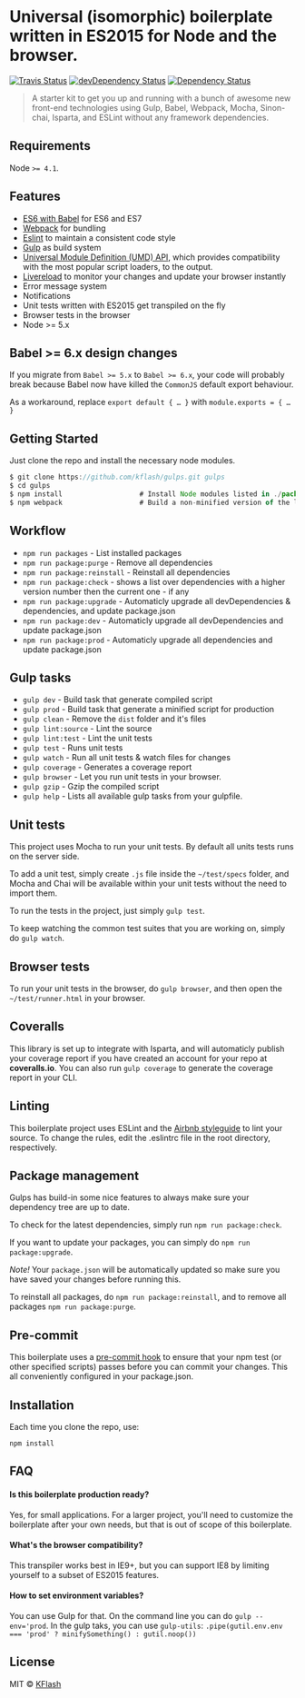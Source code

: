 # Universal (isomorphic) boilerplate written in ES2015 for Node and the browser.

[![Travis Status][trav_img]][trav_site]
[![devDependency Status](https://david-dm.org/kflash/gulps/dev-status.svg)](https://david-dm.org/kflash/gulps#info=devDependencies)
[![Dependency Status](https://david-dm.org/kflash/gulps.svg)](https://david-dm.org/kflash/gulps)

> A starter kit to get you up and running with a bunch of awesome new front-end technologies using Gulp, Babel, Webpack, Mocha, Sinon-chai, Isparta, and ESLint without any framework dependencies.

## Requirements

Node `>= 4.1`.

## Features


* [ES6 with Babel](http://babeljs.io/) for ES6 and ES7
* [Webpack](https://webpack.github.io/) for bundling
* [Eslint](http://eslint.org/) to maintain a consistent code style
* [Gulp](https://github.com/gulpjs/gulp) as build system
* [Universal Module Definition (UMD) API](https://github.com/umdjs/umd), which provides compatibility with the most popular script loaders, to the output.
* [Livereload](http://livereload.com/) to monitor your changes and update your browser instantly 
* Error message system
* Notifications
* Unit tests written with ES2015 get transpiled on the fly
* Browser tests in the browser
* Node >= 5.x

## Babel >= 6.x design changes

If you migrate from `Babel >= 5.x` to `Babel >= 6.x`, your code will probably break because 
Babel now have killed the `CommonJS` default export behaviour. 

As a workaround, replace `export default { … }` with  `module.exports = { … }`

## Getting Started

Just clone the repo and install the necessary node modules.

```js
$ git clone https://github.com/kflash/gulps.git gulps
$ cd gulps
$ npm install                   # Install Node modules listed in ./package.json
$ npm webpack                   # Build a non-minified version of the library
```

## Workflow

* `npm run packages` - List installed packages
* `npm run package:purge` - Remove all dependencies
* `npm run package:reinstall` - Reinstall all dependencies
* `npm run package:check` - shows a list over dependencies with a higher version number then the current one - if any 
* `npm run package:upgrade` - Automaticly upgrade all devDependencies & dependencies, and update package.json
* `npm run package:dev` - Automaticly upgrade all devDependencies and update package.json
* `npm run package:prod` - Automaticly upgrade all dependencies and update package.json

## Gulp tasks

* `gulp dev` - Build task that generate compiled script
* `gulp prod` - Build task that generate a minified script for production
* `gulp clean` - Remove the `dist` folder and it's files
* `gulp lint:source` - Lint the source
* `gulp lint:test` - Lint the unit tests
* `gulp test` - Runs unit tests
* `gulp watch` - Run all unit tests & watch files for changes
* `gulp coverage` - Generates a coverage report
* `gulp browser` - Let you run unit tests in your browser.
* `gulp gzip` - Gzip the compiled script
* `gulp help` - Lists all available gulp tasks from your gulpfile.

## Unit tests

This project uses Mocha to run your unit tests. By default all units tests runs on the server side. 

To add a unit test, simply create `.js` file inside the `~/test/specs` folder, and Mocha and Chai will be available within your unit tests without the need to import them.

To run the tests in the project, just simply `gulp test`.

To keep watching the common test suites that you are working on, simply do `gulp watch`.

## Browser tests

To run your unit tests in the browser, do `gulp browser`, and then open the `~/test/runner.html` in your browser.

## Coveralls

This library is set up to integrate with Isparta, and will automaticly publish your coverage report if you have created an account for your repo at **coveralls.io**. You can also run `gulp coverage` to generate the coverage report in your CLI.

## Linting

This boilerplate project uses ESLint and the [Airbnb styleguide](https://github.com/airbnb/javascript#ecmascript-6-styles) to lint your source. To change the rules, edit the .eslintrc file in the root directory, respectively.

## Package management

Gulps has build-in some nice features to always make sure your dependency tree are up to date. 

To check for the latest dependencies, simply run `npm run package:check`. 

If you want to update your packages, you can simply do `npm run package:upgrade`.

*Note!* Your `package.json` will be automatically updated so make sure you have saved your changes before running this.

To reinstall all packages, do `npm run package:reinstall`, and to remove all packages  `npm run package:purge`.

## Pre-commit

This boilerplate uses a [pre-commit hook](https://www.npmjs.com/package/pre-commit) to ensure that your npm test (or other specified scripts) passes before you can commit your changes. This all conveniently configured in your package.json.

## Installation

Each time you clone the repo, use:

```
npm install 
```

## FAQ

#### Is this boilerplate production ready?
Yes, for small applications. For a larger project, you'll need to customize the boilerplate after your own needs, but that is out of scope of this boilerplate.

#### What's the browser compatibility?

This transpiler works best in IE9+, but you can support IE8 by limiting yourself to a subset of ES2015 features.

#### How to set environment variables?
You can use Gulp for that. On the command line you can do `gulp --env='prod`. 
In the gulp taks, you can use `gulp-utils`:  `.pipe(gutil.env.env === 'prod' ? minifySomething() : gutil.noop())`

## License
MIT © [KFlash](https://github.com/kflash)

[trav_img]: https://api.travis-ci.org/Kflash/gulps.svg
[trav_site]: https://travis-ci.org/Kflash/gulps.svg?branch=master
